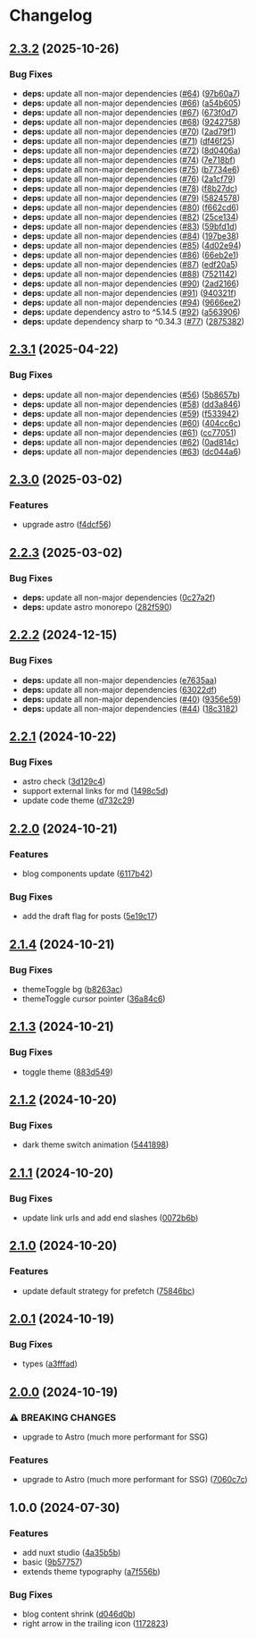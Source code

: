 # Changelog

## [2.3.2](https://github.com/GloryWong/personal-website/compare/v2.3.1...v2.3.2) (2025-10-26)


### Bug Fixes

* **deps:** update all non-major dependencies ([#64](https://github.com/GloryWong/personal-website/issues/64)) ([97b60a7](https://github.com/GloryWong/personal-website/commit/97b60a71b82f47f517de066de706261802968230))
* **deps:** update all non-major dependencies ([#66](https://github.com/GloryWong/personal-website/issues/66)) ([a54b605](https://github.com/GloryWong/personal-website/commit/a54b60510b45683a6aef7f1f0e291fc4d28d796b))
* **deps:** update all non-major dependencies ([#67](https://github.com/GloryWong/personal-website/issues/67)) ([673f0d7](https://github.com/GloryWong/personal-website/commit/673f0d7c15c1d4b83564b05bdb9277c7a437ad1e))
* **deps:** update all non-major dependencies ([#68](https://github.com/GloryWong/personal-website/issues/68)) ([9242758](https://github.com/GloryWong/personal-website/commit/9242758218c047e9c6fd7d3d531afb730991139c))
* **deps:** update all non-major dependencies ([#70](https://github.com/GloryWong/personal-website/issues/70)) ([2ad79f1](https://github.com/GloryWong/personal-website/commit/2ad79f19c3563be3e70d030b5b0ca1c1a55d9b93))
* **deps:** update all non-major dependencies ([#71](https://github.com/GloryWong/personal-website/issues/71)) ([df46f25](https://github.com/GloryWong/personal-website/commit/df46f255e955c4637f221a22f23c2aa9fd7dcaf9))
* **deps:** update all non-major dependencies ([#72](https://github.com/GloryWong/personal-website/issues/72)) ([8d0406a](https://github.com/GloryWong/personal-website/commit/8d0406aca2a67d82a837139486a9e7ac215ed859))
* **deps:** update all non-major dependencies ([#74](https://github.com/GloryWong/personal-website/issues/74)) ([7e718bf](https://github.com/GloryWong/personal-website/commit/7e718bf331f4b49e06e5781e2a7954ff9f3b2098))
* **deps:** update all non-major dependencies ([#75](https://github.com/GloryWong/personal-website/issues/75)) ([b7734e6](https://github.com/GloryWong/personal-website/commit/b7734e63c0baf782a4ffb3659b516ebebefcc665))
* **deps:** update all non-major dependencies ([#76](https://github.com/GloryWong/personal-website/issues/76)) ([2a1cf79](https://github.com/GloryWong/personal-website/commit/2a1cf79bf9cbc64fb82d1a218f6e99b5d582a5ee))
* **deps:** update all non-major dependencies ([#78](https://github.com/GloryWong/personal-website/issues/78)) ([f8b27dc](https://github.com/GloryWong/personal-website/commit/f8b27dcc624be05b1eac40f7e26a95ef0dc775e9))
* **deps:** update all non-major dependencies ([#79](https://github.com/GloryWong/personal-website/issues/79)) ([5824578](https://github.com/GloryWong/personal-website/commit/5824578fe99cc04277a2ba0cda5956c969cf9828))
* **deps:** update all non-major dependencies ([#80](https://github.com/GloryWong/personal-website/issues/80)) ([f662cd6](https://github.com/GloryWong/personal-website/commit/f662cd678903d72c3665737de5db2437c15ab879))
* **deps:** update all non-major dependencies ([#82](https://github.com/GloryWong/personal-website/issues/82)) ([25ce134](https://github.com/GloryWong/personal-website/commit/25ce1340a2c44b819087b1aebe1e19ee51d18a4b))
* **deps:** update all non-major dependencies ([#83](https://github.com/GloryWong/personal-website/issues/83)) ([59bfd1d](https://github.com/GloryWong/personal-website/commit/59bfd1dafa5abaafbc42b363b5e996d24219b27b))
* **deps:** update all non-major dependencies ([#84](https://github.com/GloryWong/personal-website/issues/84)) ([197be38](https://github.com/GloryWong/personal-website/commit/197be38cd064ce97ce5dccc75e10eb9b22fd068d))
* **deps:** update all non-major dependencies ([#85](https://github.com/GloryWong/personal-website/issues/85)) ([4d02e94](https://github.com/GloryWong/personal-website/commit/4d02e940b810f7f9f97efff01e5eceac20d7be27))
* **deps:** update all non-major dependencies ([#86](https://github.com/GloryWong/personal-website/issues/86)) ([66eb2e1](https://github.com/GloryWong/personal-website/commit/66eb2e14b028862576bde4775e11ad0be11684c7))
* **deps:** update all non-major dependencies ([#87](https://github.com/GloryWong/personal-website/issues/87)) ([edf20a5](https://github.com/GloryWong/personal-website/commit/edf20a5eec3f8e85f94e87f9d1c0009ff37c5d7c))
* **deps:** update all non-major dependencies ([#88](https://github.com/GloryWong/personal-website/issues/88)) ([7521142](https://github.com/GloryWong/personal-website/commit/7521142e1f6782e75ed0daf4d8131448a69189a9))
* **deps:** update all non-major dependencies ([#90](https://github.com/GloryWong/personal-website/issues/90)) ([2ad2166](https://github.com/GloryWong/personal-website/commit/2ad2166efcf4f1a802eabd81ac9065620653edfb))
* **deps:** update all non-major dependencies ([#91](https://github.com/GloryWong/personal-website/issues/91)) ([940321f](https://github.com/GloryWong/personal-website/commit/940321f169ad228f06a8b81ade2c70f4d93af9d5))
* **deps:** update all non-major dependencies ([#94](https://github.com/GloryWong/personal-website/issues/94)) ([9666ee2](https://github.com/GloryWong/personal-website/commit/9666ee2cec1d6b35cf7ccf18e637f4d5e2ba5d8d))
* **deps:** update dependency astro to ^5.14.5 ([#92](https://github.com/GloryWong/personal-website/issues/92)) ([a563906](https://github.com/GloryWong/personal-website/commit/a56390642e61c199d6b69950e59f75342436765c))
* **deps:** update dependency sharp to ^0.34.3 ([#77](https://github.com/GloryWong/personal-website/issues/77)) ([2875382](https://github.com/GloryWong/personal-website/commit/2875382347dfa62a9e22c07a64363648375465f6))

## [2.3.1](https://github.com/GloryWong/personal-website/compare/v2.3.0...v2.3.1) (2025-04-22)


### Bug Fixes

* **deps:** update all non-major dependencies ([#56](https://github.com/GloryWong/personal-website/issues/56)) ([5b8657b](https://github.com/GloryWong/personal-website/commit/5b8657b19c7454b2c9675b6536f9e5d7916eff8a))
* **deps:** update all non-major dependencies ([#58](https://github.com/GloryWong/personal-website/issues/58)) ([dd3a846](https://github.com/GloryWong/personal-website/commit/dd3a846ddea94cb9072f16ffe3256a40d6988b28))
* **deps:** update all non-major dependencies ([#59](https://github.com/GloryWong/personal-website/issues/59)) ([f533942](https://github.com/GloryWong/personal-website/commit/f533942cc2edcca964a8f0078e83bdc3f1339b4b))
* **deps:** update all non-major dependencies ([#60](https://github.com/GloryWong/personal-website/issues/60)) ([404cc6c](https://github.com/GloryWong/personal-website/commit/404cc6cb54bd8004dec2e44ba2af9f4c1da9e673))
* **deps:** update all non-major dependencies ([#61](https://github.com/GloryWong/personal-website/issues/61)) ([cc77051](https://github.com/GloryWong/personal-website/commit/cc770515e0770285b5aaea2a2ac557ed3757a506))
* **deps:** update all non-major dependencies ([#62](https://github.com/GloryWong/personal-website/issues/62)) ([0ad814c](https://github.com/GloryWong/personal-website/commit/0ad814c9f8d025e4def576f0c5b0b941b6d06083))
* **deps:** update all non-major dependencies ([#63](https://github.com/GloryWong/personal-website/issues/63)) ([dc044a6](https://github.com/GloryWong/personal-website/commit/dc044a6df326310aa6f8aeaf8cbe6df58075689b))

## [2.3.0](https://github.com/GloryWong/personal-website/compare/v2.2.3...v2.3.0) (2025-03-02)


### Features

* upgrade astro ([f4dcf56](https://github.com/GloryWong/personal-website/commit/f4dcf568194a3c76c90dbd3662c8f41ec21295a6))

## [2.2.3](https://github.com/GloryWong/personal-website/compare/v2.2.2...v2.2.3) (2025-03-02)


### Bug Fixes

* **deps:** update all non-major dependencies ([0c27a2f](https://github.com/GloryWong/personal-website/commit/0c27a2fb43b3d0e1fa41fca27818f2bbfcec8641))
* **deps:** update astro monorepo ([282f590](https://github.com/GloryWong/personal-website/commit/282f590eb2082203694dedf12fe77839feae899d))

## [2.2.2](https://github.com/GloryWong/personal-website/compare/v2.2.1...v2.2.2) (2024-12-15)


### Bug Fixes

* **deps:** update all non-major dependencies ([e7635aa](https://github.com/GloryWong/personal-website/commit/e7635aa8876924bc4e432a35c72f788bebdda508))
* **deps:** update all non-major dependencies ([63022df](https://github.com/GloryWong/personal-website/commit/63022dfd683d933e911cc3e038af214464446623))
* **deps:** update all non-major dependencies ([#40](https://github.com/GloryWong/personal-website/issues/40)) ([9356e59](https://github.com/GloryWong/personal-website/commit/9356e59b45e197b51d7fa59878507f10efd4e54b))
* **deps:** update all non-major dependencies ([#44](https://github.com/GloryWong/personal-website/issues/44)) ([18c3182](https://github.com/GloryWong/personal-website/commit/18c318233d4f30c8dfa2e68bf938f8aab5c74e0f))

## [2.2.1](https://github.com/GloryWong/personal-website/compare/v2.2.0...v2.2.1) (2024-10-22)


### Bug Fixes

* astro check ([3d129c4](https://github.com/GloryWong/personal-website/commit/3d129c4076abcaf2fd1255d5f0bc015ec9962a65))
* support external links for md ([1498c5d](https://github.com/GloryWong/personal-website/commit/1498c5d9f29c478dfd8a46e181dcb52cb3e219ed))
* update code theme ([d732c29](https://github.com/GloryWong/personal-website/commit/d732c29bfd61f7df90bd6af4550911aa657d2abe))

## [2.2.0](https://github.com/GloryWong/personal-website/compare/v2.1.4...v2.2.0) (2024-10-21)


### Features

* blog components update ([6117b42](https://github.com/GloryWong/personal-website/commit/6117b4205b8aeb43b3dc5e873e60d9183543ab22))


### Bug Fixes

* add the draft flag for posts ([5e19c17](https://github.com/GloryWong/personal-website/commit/5e19c17473cbf3129bd7bc3bb5174fcb528d24ef))

## [2.1.4](https://github.com/GloryWong/personal-website/compare/v2.1.3...v2.1.4) (2024-10-21)


### Bug Fixes

* themeToggle bg ([b8263ac](https://github.com/GloryWong/personal-website/commit/b8263acae464968af83378c6560434a5ca70c21b))
* themeToggle cursor pointer ([36a84c6](https://github.com/GloryWong/personal-website/commit/36a84c6838a4a2a381a9766371cd4dcf00a9691a))

## [2.1.3](https://github.com/GloryWong/personal-website/compare/v2.1.2...v2.1.3) (2024-10-21)


### Bug Fixes

* toggle theme ([883d549](https://github.com/GloryWong/personal-website/commit/883d5493546618cc8efec2df386f15afb3d4f039))

## [2.1.2](https://github.com/GloryWong/personal-website/compare/v2.1.1...v2.1.2) (2024-10-20)


### Bug Fixes

* dark theme switch animation ([5441898](https://github.com/GloryWong/personal-website/commit/5441898fef81b8f922ba9c7fa325c54ebd616ddf))

## [2.1.1](https://github.com/GloryWong/personal-website/compare/v2.1.0...v2.1.1) (2024-10-20)


### Bug Fixes

* update link urls and add end slashes ([0072b6b](https://github.com/GloryWong/personal-website/commit/0072b6bf786e1108b460cf13f79e88c95341a11b))

## [2.1.0](https://github.com/GloryWong/personal-website/compare/v2.0.1...v2.1.0) (2024-10-20)


### Features

* update default strategy for prefetch ([75846bc](https://github.com/GloryWong/personal-website/commit/75846bc0a9c73fd134ced4cc0f61597d999b3ade))

## [2.0.1](https://github.com/GloryWong/personal-website/compare/v2.0.0...v2.0.1) (2024-10-19)


### Bug Fixes

* types ([a3fffad](https://github.com/GloryWong/personal-website/commit/a3fffad46a63d9bd68ae0f6642851f422e5e8f5b))

## [2.0.0](https://github.com/GloryWong/personal-website/compare/v1.0.0...v2.0.0) (2024-10-19)


### ⚠ BREAKING CHANGES

* upgrade to Astro (much more performant for SSG)

### Features

* upgrade to Astro (much more performant for SSG) ([7060c7c](https://github.com/GloryWong/personal-website/commit/7060c7cb61290dba8c4b3b1572858374d2316c29))

## 1.0.0 (2024-07-30)


### Features

* add nuxt studio ([4a35b5b](https://github.com/GloryWong/personal-website/commit/4a35b5b9e423083560d8269a2d8ceee2aa1524c7))
* basic ([9b57757](https://github.com/GloryWong/personal-website/commit/9b5775795c46a20df14a596e4ebd28ad4ed69000))
* extends theme typography ([a7f556b](https://github.com/GloryWong/personal-website/commit/a7f556ba073715734084c728254890115533c982))


### Bug Fixes

* blog content shrink ([d046d0b](https://github.com/GloryWong/personal-website/commit/d046d0b79d15141bfd3d9d23e9227afd3397e46d))
* right arrow in the trailing icon ([1172823](https://github.com/GloryWong/personal-website/commit/117282339be2bab5dee3875585f68c6e52eeec47))
